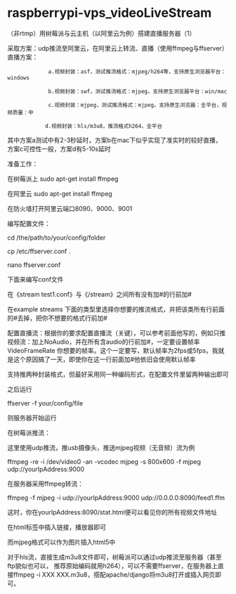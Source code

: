 # raspberrypi-vps_videoLiveStream

（非rtmp）用树莓派与云主机（以阿里云为例）搭建直播服务器（1）

采取方案：udp推流至阿里云，在阿里云上转流、直播（使用ffmpeg与ffserver）
直播方案：
                 
                 a.视频封装：asf，测试推流格式：mjpeg/h264等，支持原生浏览器平台：windows
                 
                 b.视频封装：swf，测试推流格式：mjpeg，支持原生浏览器平台：win/mac
                 
                 c.视频封装：mjpeg，测试推流格式：mjpeg，支持原生浏览器：全平台，视频质量：中
                
                d.视频封装：hls/m3u8，推流格式h264，全平台

其中方案a测试中有2-3秒延时，方案b在mac下似乎实现了准实时的较好直播，
方案c可控性一般，方案d有5-10s延时


准备工作：
 
 在树莓派上 sudo apt-get install ffmpeg

 在阿里云 sudo apt-get install ffmpeg
 
 在防火墙打开阿里云端口8090、9000、9001

编写配置文件：

cd /the/path/to/your/config/folder

cp /etc/ffserver.conf .

nano ffserver.conf

下面来编写conf文件

在《stream test1.conf》与《/stream》之间所有没有加#的行前加#

在example streams 下面的类型里选择你想要的推流格式，并把该类所有行前面的#去掉，把你不想要的格式行前加#

配置直播流：根据你的要求配置直播流（关键），可以参考前面他写的，例如只推视频流：加上NoAudio，并在所有含audio的行前加#，一定要设置帧率VideoFrameRate 你想要的帧率。这个一定要写，默认帧率为2fps或5fps，我就是这个原因搞了一天，即使你在这一行前面加#他依旧会使用默认帧率

支持推两种封装格式，但最好采用同一种编码形式，在配置文件里留两种输出即可


之后运行

ffserver -f your/config/file

则服务器开始运行

在树莓派推流：

这里使用udp推流，推usb摄像头，推送mjpeg视频（无音频）流为例

ffmpeg -re -i /dev/video0 -an -vcodec mjpeg -s 800x600 -f mjpeg udp://yourIpAddress:9000

在服务器采用ffmpeg转流：

ffmpeg -f mjpeg -i udp://yourIpAddress:9000 udp://0.0.0.0:8090/feed1.ffm

这时，你在yourIpAddress:8090/stat.html便可以看见你的所有视频文件地址

在html标签中插入链接，播放器即可

而mjpeg格式可以作为图片插入html5中

对于hls流，直接生成m3u8文件即可，树莓派可以通过udp推流至服务器（甚至ftp貌似也可以，
推荐原始编码就用h264），可以不需要ffserver，在服务器上直接ffmpeg -i XXX XXX.m3u8，搭配apache/django将m3u8打开或插入网页即可。

